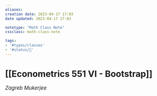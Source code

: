 ```yaml
---
aliases:
creation date: 2023-04-17 17:03
date updated: 2023-04-17 17:03

notetype: "Math Class Note"
cssclass: math-class-note

tags: 
- '#types/classes'
- '#status/🚧'
---
```


# [[Econometrics 551 VI - Bootstrap]]
<span style = "font-size:120%"><i >Zagreb Mukerjee </i></span>

